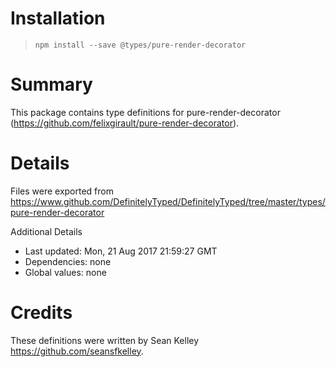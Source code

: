 # Installation
> `npm install --save @types/pure-render-decorator`

# Summary
This package contains type definitions for pure-render-decorator (https://github.com/felixgirault/pure-render-decorator).

# Details
Files were exported from https://www.github.com/DefinitelyTyped/DefinitelyTyped/tree/master/types/pure-render-decorator

Additional Details
 * Last updated: Mon, 21 Aug 2017 21:59:27 GMT
 * Dependencies: none
 * Global values: none

# Credits
These definitions were written by Sean Kelley <https://github.com/seansfkelley>.
